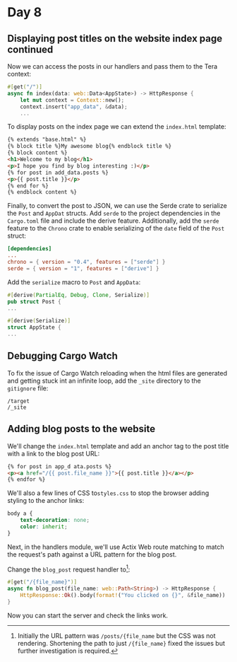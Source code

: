 # Day 8

## Displaying post titles on the website index page continued

Now we can access the posts in our handlers and pass them to the Tera context:

```Rust
#[get("/")]
async fn index(data: web::Data<AppState>) -> HttpResponse {
    let mut context = Context::new();
    context.insert("app_data", &data);
    ...
```

To display posts on the index page we can extend the `index.html` template:

```HTML
{% extends "base.html" %}
{% block title %}My awesome blog{% endblock title %}
{% block content %}
<h1>Welcome to my blog</h1>
<p>I hope you find by blog interesting :)</p>
{% for post in add_data.posts %}
<p>{{ post.title }}</p>
{% end for %}
{% endblock content %}
```

Finally, to convert the post to JSON, we can use the Serde crate to serialize the `Post` and `AppDat` structs. Add `serde` to the project dependencies in the `Cargo.toml` file and include the derive feature. Additionally, add the `serde` feature to the `Chrono` crate to enable serializing of the `date` field of the `Post` struct:

```TOML
[dependencies]
...
chrono = { version = "0.4", features = ["serde"] }
serde = { version = "1", features = ["derive"] }
```

Add the `serialize` macro to `Post` and `AppData`:

```Rust
#[derive(PartialEq, Debug, Clone, Serialize)]
pub struct Post {
...
```

```Rust
#[derive(Serialize)]
struct AppState {
...
```

## Debugging Cargo Watch

To fix the issue of Cargo Watch reloading when the html files are generated and getting stuck int an infinite loop, add the `_site` directory to the `gitignore` file:

```gitignore
/target
/_site
```

## Adding blog posts to the website

We'll change the `index.html` template and add an anchor tag to the post title with a link to the blog post URL:

```HTML
{% for post in app_d ata.posts %}
<p><a href="/{{ post.file_name }}">{{ post.title }}</a></p>
{% endfor %}
```

We'll also a few lines of CSS to`styles.css` to stop the browser adding styling to the anchor links:

```CSS
body a {
    text-decoration: none;
    color: inherit;
}
```

Next, in the handlers module, we'll use Actix Web route matching to match the request's path against a URL pattern for the blog post.

Change the `blog_post` request handler to[^1]:

```Rust
#[get("/{file_name}")]
async fn blog_post(file_name: web::Path<String>) -> HttpResponse {
    HttpResponse::Ok().body(format!("You clicked on {}", &file_name))
}
```

Now you can start the server and check the links work.

[^1]: Initially the URL pattern was `/posts/{file_name` but the CSS was not rendering. Shortening the path to just `/{file_name}` fixed the issues but further investigation is required.



